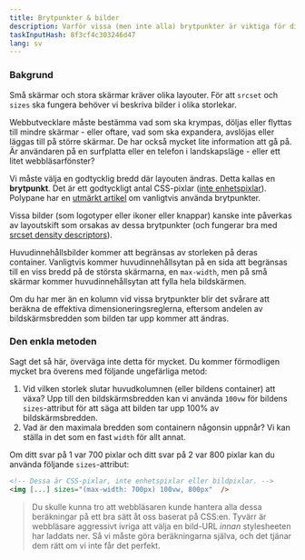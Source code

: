 ```yaml
---
title: Brytpunkter & bilder
description: Varför vissa (men inte alla) brytpunkter är viktiga för dina bilder
taskInputHash: 8f3cf4c303246d47
lang: sv
---
```

### Bakgrund

Små skärmar och stora skärmar kräver olika layouter. För att `srcset` och `sizes` ska fungera behöver vi beskriva bilder i olika storlekar.

Webbutvecklare måste bestämma vad som ska krympas, döljas eller flyttas till mindre skärmar - eller oftare, vad som ska expandera, avslöjas eller läggas till på större skärmar. De har också mycket lite information att gå på. Är användaren på en surfplatta eller en telefon i landskapsläge - eller ett litet webbläsarfönster?

Vi måste välja en godtycklig bredd där layouten ändras. Detta kallas en **brytpunkt**. Det är ett godtyckligt antal CSS-pixlar ([inte enhetspixlar](/sv/pixels-not-pixels)). Polypane har en [utmärkt artikel](https://polypane.app/blog/the-breakpoints-we-tested-in-2021-and-the-ones-to-test-in-2022/#the-breakpoints-to-develop-on-in-2023) om vanligtvis använda brytpunkter.

Vissa bilder (som logotyper eller ikoner eller knappar) kanske inte påverkas av layoutskift som orsakas av dessa brytpunkter (och fungerar bra med [srcset density descriptors](/sv/density-descriptors)).

Huvudinnehållsbilder kommer att begränsas av storleken på deras container. Vanligtvis kommer huvudinnehållsytan på en sida att begränsas till en viss bredd på de största skärmarna, en `max-width`, men på små skärmar kommer huvudinnehållsytan att fylla hela bildskärmen.

Om du har mer än en kolumn vid vissa brytpunkter blir det svårare att beräkna de effektiva dimensioneringsreglerna, eftersom andelen av bildskärmsbredden som bilden tar upp kommer att ändras.

### Den enkla metoden

Sagt det så här, överväga inte detta för mycket. Du kommer förmodligen mycket bra överens med följande ungefärliga metod:

1. Vid vilken storlek slutar huvudkolumnen (eller bildens container) att växa? Upp till den bildskärmsbredden kan vi använda `100vw` för bildens `sizes`-attribut för att säga att bilden tar upp 100% av bildskärmsbredden.
2. Vad är den maximala bredden som containern någonsin uppnår? Vi kan ställa in det som en fast `width` för allt annat.

Om ditt svar på 1 var 700 pixlar och ditt svar på 2 var 800 pixlar kan du använda följande `sizes`-attribut:

```html
<!-- Dessa är CSS-pixlar, inte enhetspixlar eller bildpixlar. -->
<img [...] sizes="(max-width: 700px) 100vw, 800px"  />
```


> Du skulle kunna tro att webbläsaren kunde hantera alla dessa beräkningar på ett bra sätt åt oss baserat på CSS:en. Tyvärr är webbläsare aggressivt ivriga att välja en bild-URL *innan* stylesheeten har laddats ner. Så vi måste göra beräkningarna själva, och det tjänar dem rätt om vi inte får det perfekt.
